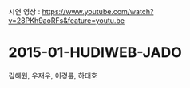 시연 영상 : https://www.youtube.com/watch?v=28PKh9aoRFs&feature=youtu.be

# 2015-01-HUDIWEB-JADO
김혜원, 우재우, 이경륜, 하태호
